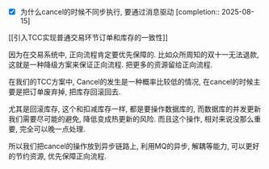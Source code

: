 - [x] 为什么cancel的时候不同步执行, 要通过消息驱动  [completion:: 2025-08-15]

[[引入TCC实现普通交易环节订单和库存的一致性]]

因为在交易系统中, 正向流程肯定要优先保障的. 比如众所周知的双十一无法退款, 这就是一种降级方案来保证正向流程. 把更多的资源留给正向流程.

在我们的TCC方案中, Cancel的发生是一种概率比较低的情况, 在cancel的时候主要是把订单废弃掉, 把库存回滚回去.

尤其是回滚库存, 这个和扣减库存一样, 都是要操作数据库的, 而数据库的并发更新我们需要尽可能的避免, 降低变成热更新的风险. 而且这个操作, 相对来说没那么重要, 完全可以晚一点处理.

所以我们把cancel的操作放到异步链路上, 利用MQ的异步, 解耦等能力, 可以更好的节约资源, 优先保障正向流程.